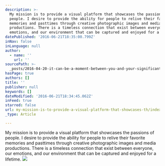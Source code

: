 ```yaml
---
description: >-
  My mission is to provide a visual platform that showcases the passions of
  people. I desire to provide the ability for people to relive their favorite
  memories and pasttimes through creative photographic images and media
  productions. There is a timeless connection that exist between everyone, our
  emotions, and our environment that can be captured and enjoyed for a lifetime.
datePublished: '2016-06-21T18:35:00.799Z'
inNav: false
inLanguage: null
author:
  - name: ''
    url: ''
sourcePath: >-
  _posts/2016-04-20-it-can-be-a-moment-between-you-and-your-significant-other-.md
hasPage: true
authors: []
title: ''
publisher: null
keywords: []
dateModified: '2016-06-21T18:34:45.062Z'
inFeed: true
starred: false
url: my-mission-is-to-provide-a-visual-platform-that-showcases-th/index.html
_type: Article

---
```

My mission is to provide a visual platform that showcases the passions of people. I desire to provide the ability for people to relive their favorite memories and pasttimes through creative photographic images and media productions. There is a timeless connection that exist between everyone, our emotions, and our environment that can be captured and enjoyed for a lifetime.
![](https://the-grid-user-content.s3-us-west-2.amazonaws.com/07beb094-69fc-49a3-8ae0-ba5f5fb66722.jpg)